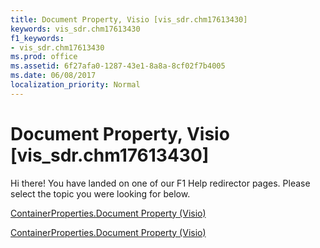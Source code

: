 ```yaml
---
title: Document Property, Visio [vis_sdr.chm17613430]
keywords: vis_sdr.chm17613430
f1_keywords:
- vis_sdr.chm17613430
ms.prod: office
ms.assetid: 6f27afa0-1287-43e1-8a8a-8cf02f7b4005
ms.date: 06/08/2017
localization_priority: Normal
---
```



# Document Property, Visio [vis_sdr.chm17613430]

Hi there! You have landed on one of our F1 Help redirector pages. Please select the topic you were looking for below.

[ContainerProperties.Document Property (Visio)](http://msdn.microsoft.com/library/753d5da5-8389-dbdf-d56e-b97f5b8164a2.aspx)

[ContainerProperties.Document Property (Visio)](http://msdn.microsoft.com/library/c0f71c01-539a-8075-ac5b-f0ca2ba99a53%28Office.15%29.aspx)


